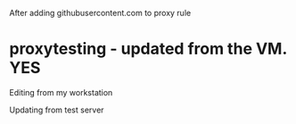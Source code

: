 After adding githubusercontent.com to proxy rule
# proxytesting - updated from the VM. YES
Editing from my workstation

Updating from test server

